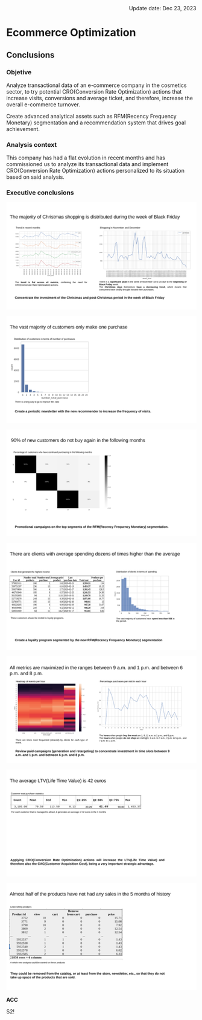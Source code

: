 <div style="text-align: right">Update date: Dec 23, 2023</div>

# **Ecommerce Optimization**

## **Conclusions**

### **Objetive**

Analyze transactional data of an e-commerce company in the cosmetics sector, to try potential CRO(Conversion Rate Optimization) actions that increase visits, conversions and average ticket, and therefore, increase the overall e-commerce turnover.

Create advanced analytical assets such as RFM(Recency Frequency Monetary) segmentation and a recommendation system that drives goal achievement.
### **Analysis context**

This company has had a flat evolution in recent months and has commissioned us to analyze its transactional data and implement CRO(Conversion Rate Optimization) actions personalized to its situation based on said analysis.
### **Executive conclusions**


![](./media/ecommerce_1.png)

![](./media/ecommerce_2.png)

![](./media/ecommerce_3.png)

![](./media/ecommerce_4.png)

![](./media/ecommerce_5.png)

![](./media/ecommerce_6.png)

![](./media/ecommerce_7.png)


**ACC**

S2!